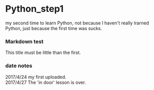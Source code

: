 # Python_step1
my second time to learn Python, not because I haven't really lrarned Python, just because the first time was sucks.
### Markdown test
This title must be little than the first. 
### date notes
2017/4/24 my first uploaded.  
2017/4/27 The 'in door' lesson is over.
